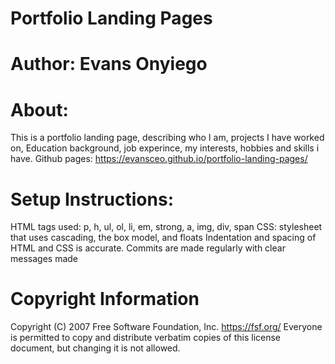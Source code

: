 # Portfolio Landing Pages

# Author: Evans Onyiego

# About:
This is a portfolio landing page, describing who I am, projects I have worked on, Education background, job experince, my interests, hobbies and skills i have.
Github pages: https://evansceo.github.io/portfolio-landing-pages/

# Setup Instructions: 
HTML tags used: p, h, ul, ol, li, em, strong, a, img, div, span
CSS: stylesheet that uses cascading, the box model, and floats
Indentation and spacing of HTML and CSS is accurate.
Commits are made regularly with clear messages made

# Copyright Information
Copyright (C) 2007 Free Software Foundation, Inc. <https://fsf.org/>
 Everyone is permitted to copy and distribute verbatim copies
 of this license document, but changing it is not allowed.
